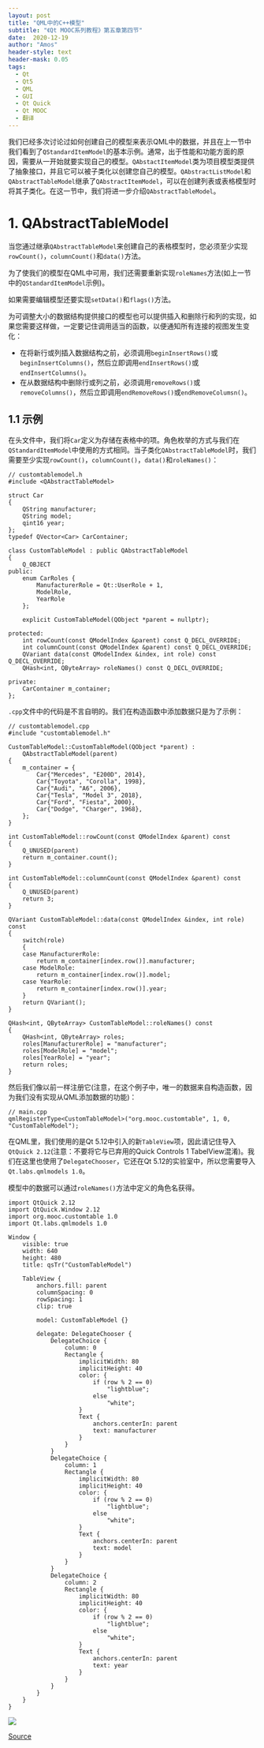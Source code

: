 ```yaml
---
layout: post
title: "QML中的C++模型"
subtitle: "《Qt MOOC系列教程》第五章第四节"
date:  2020-12-19
author: "Amos"
header-style: text
header-mask: 0.05
tags:
  - Qt
  - Qt5
  - QML
  - GUI
  - Qt Quick
  - Qt MOOC
  - 翻译
---
```


我们已经多次讨论过如何创建自己的模型来表示QML中的数据，并且在上一节中我们看到了`QStandardItemModel`的基本示例。通常，出于性能和功能方面的原因，需要从一开始就要实现自己的模型。`QAbstactItemModel`类为项目模型类提供了抽象接口，并且它可以被子类化以创建您自己的模型。`QAbstractListModel`和`QAbstractTableModel`继承了`QAbstractItemModel`，可以在创建列表或表格模型时将其子类化。在这一节中，我们将进一步介绍`QAbstractTableModel`。

# 1. QAbstractTableModel

当您通过继承`QAbstractTableModel`来创建自己的表格模型时，您必须至少实现`rowCount()`，`columnCount()`和`data()`方法。

为了使我们的模型在QML中可用，我们还需要重新实现`roleNames`方法(如上一节中的`QStandardItemModel`示例)。

如果需要编辑模型还要实现`setData()`和`flags()`方法。

为可调整大小的数据结构提供接口的模型也可以提供插入和删除行和列的实现，如果您需要这样做，一定要记住调用适当的函数，以便通知所有连接的视图发生变化：

*   在将新行或列插入数据结构之前，必须调用`beginInsertRows()`或`beginInsertColumns()`，然后立即调用`endInsertRows()`或`endInsertColumns()`。
*   在从数据结构中删除行或列之前，必须调用`removeRows()`或`removeColumns()`，然后立即调用`endRemoveRows()`或`endRemoveColumsn()`。

## 1.1 示例

在头文件中，我们将`Car`定义为存储在表格中的项。角色枚举的方式与我们在`QStandardItemModel`中使用的方式相同。当子类化`QAbstractTableModel`时，我们需要至少实现`rowCount()`，`columnCount()`，`data()`和`roleNames()`：

    // customtablemodel.h
    #include <QAbstractTableModel>
    
    struct Car
    {
        QString manufacturer;
        QString model;
        qint16 year;
    };
    typedef QVector<Car> CarContainer;
    
    class CustomTableModel : public QAbstractTableModel
    {
        Q_OBJECT
    public:
        enum CarRoles {
            ManufacturerRole = Qt::UserRole + 1,
            ModelRole,
            YearRole
        };
    
        explicit CustomTableModel(QObject *parent = nullptr);
    
    protected:
        int rowCount(const QModelIndex &parent) const Q_DECL_OVERRIDE;
        int columnCount(const QModelIndex &parent) const Q_DECL_OVERRIDE;
        QVariant data(const QModelIndex &index, int role) const Q_DECL_OVERRIDE;
        QHash<int, QByteArray> roleNames() const Q_DECL_OVERRIDE;
    
    private:
        CarContainer m_container;
    };
    
`.cpp`文件中的代码是不言自明的。我们在构造函数中添加数据只是为了示例：
    
    // customtablemodel.cpp
    #include "customtablemodel.h"
    
    CustomTableModel::CustomTableModel(QObject *parent) :
        QAbstractTableModel(parent)
    {
        m_container = {
            Car{"Mercedes", "E200D", 2014},
            Car{"Toyota", "Corolla", 1998},
            Car{"Audi", "A6", 2006},
            Car{"Tesla", "Model 3", 2018},
            Car{"Ford", "Fiesta", 2000},
            Car{"Dodge", "Charger", 1968},
        };
    }
    
    int CustomTableModel::rowCount(const QModelIndex &parent) const
    {
        Q_UNUSED(parent)
        return m_container.count();
    }
    
    int CustomTableModel::columnCount(const QModelIndex &parent) const
    {
        Q_UNUSED(parent)
        return 3;
    }
    
    QVariant CustomTableModel::data(const QModelIndex &index, int role) const
    {
        switch(role)
        {
        case ManufacturerRole:
            return m_container[index.row()].manufacturer;
        case ModelRole:
            return m_container[index.row()].model;
        case YearRole:
            return m_container[index.row()].year;
        }
        return QVariant();
    }
    
    QHash<int, QByteArray> CustomTableModel::roleNames() const
    {
        QHash<int, QByteArray> roles;
        roles[ManufacturerRole] = "manufacturer";
        roles[ModelRole] = "model";
        roles[YearRole] = "year";
        return roles;
    }

然后我们像以前一样注册它(注意，在这个例子中，唯一的数据来自构造函数，因为我们没有实现从QML添加数据的功能)：

    // main.cpp
    qmlRegisterType<CustomTableModel>("org.mooc.customtable", 1, 0, "CustomTableModel");

在QML里，我们使用的是Qt 5.12中引入的新`TableView`项，因此请记住导入`QtQuick 2.12`(注意：不要将它与已弃用的Quick Controls 1 TabelView混淆)。我们在这里也使用了`DelegateChooser`，它还在Qt 5.12的实验室中，所以您需要导入`Qt.labs.qmlmodels 1.0`。

模型中的数据可以通过`roleNames()`方法中定义的角色名获得。

    import QtQuick 2.12
    import QtQuick.Window 2.12
    import org.mooc.customtable 1.0
    import Qt.labs.qmlmodels 1.0
    
    Window {
        visible: true
        width: 640
        height: 480
        title: qsTr("CustomTableModel")
    
        TableView {
            anchors.fill: parent
            columnSpacing: 0
            rowSpacing: 1
            clip: true
    
            model: CustomTableModel {}
    
            delegate: DelegateChooser {
                DelegateChoice {
                    column: 0
                    Rectangle {
                        implicitWidth: 80
                        implicitHeight: 40
                        color: {
                            if (row % 2 == 0)
                                "lightblue";
                            else
                                "white";
                        }
                        Text {
                            anchors.centerIn: parent
                            text: manufacturer
                        }
                    }
                }
                DelegateChoice {
                    column: 1
                    Rectangle {
                        implicitWidth: 80
                        implicitHeight: 40
                        color: {
                            if (row % 2 == 0)
                                "lightblue";
                            else
                                "white";
                        }
                        Text {
                            anchors.centerIn: parent
                            text: model
                        }
                    }
                }
                DelegateChoice {
                    column: 2
                    Rectangle {
                        implicitWidth: 80
                        implicitHeight: 40
                        color: {
                            if (row % 2 == 0)
                                "lightblue";
                            else
                                "white";
                        }
                        Text {
                            anchors.centerIn: parent
                            text: year
                        }
                    }
                }
            }
        }
    }

![](https://materiaalit.github.io/qt-mooc/img/part-5/tableview-984ecab9.png)

[Source](https://materiaalit.github.io/qt-mooc/part5/)